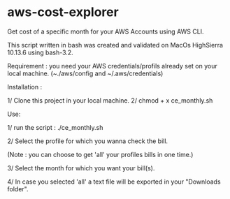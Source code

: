 # aws-cost-explorer

Get cost of a specific month for your AWS Accounts using AWS CLI.

This script written in bash was created and validated on MacOs HighSierra 10.13.6 using bash-3.2.

Requirement : you need your AWS credentials/profils already set on your local machine. (~./aws/config and ~/.aws/credentials)

Installation :

1/ Clone this project in your local machine.
2/ chmod + x ce_monthly.sh

Use:

1/ run the script : ./ce_monthly.sh

2/ Select the profile for which you wanna check the bill.

(Note : you can choose to get 'all' your profiles bills in one time.)

3/ Select the month for which you want your bill(s).

4/ In case you selected 'all' a text file will be exported in your "Downloads folder".
